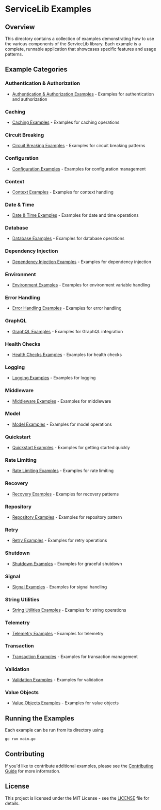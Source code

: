 # ServiceLib Examples

## Overview

This directory contains a collection of examples demonstrating how to use the various components of the ServiceLib library. Each example is a complete, runnable application that showcases specific features and usage patterns.

## Example Categories

### Authentication & Authorization
- [Authentication & Authorization Examples](./auth/README.md) - Examples for authentication and authorization

### Caching
- [Caching Examples](./cache/README.md) - Examples for caching operations

### Circuit Breaking
- [Circuit Breaking Examples](./circuit/README.md) - Examples for circuit breaking patterns

### Configuration
- [Configuration Examples](./config/README.md) - Examples for configuration management

### Context
- [Context Examples](./context/README.md) - Examples for context handling

### Date & Time
- [Date & Time Examples](./date/README.md) - Examples for date and time operations

### Database
- [Database Examples](./db/README.md) - Examples for database operations

### Dependency Injection
- [Dependency Injection Examples](./di/README.md) - Examples for dependency injection

### Environment
- [Environment Examples](./env/README.md) - Examples for environment variable handling

### Error Handling
- [Error Handling Examples](./errors/README.md) - Examples for error handling

### GraphQL
- [GraphQL Examples](./graphql/README.md) - Examples for GraphQL integration

### Health Checks
- [Health Checks Examples](./health/README.md) - Examples for health checks

### Logging
- [Logging Examples](./logging/README.md) - Examples for logging

### Middleware
- [Middleware Examples](./middleware/README.md) - Examples for middleware

### Model
- [Model Examples](./model/README.md) - Examples for model operations

### Quickstart
- [Quickstart Examples](./quickstart/README.md) - Examples for getting started quickly

### Rate Limiting
- [Rate Limiting Examples](./rate/README.md) - Examples for rate limiting

### Recovery
- [Recovery Examples](./recovery/README.md) - Examples for recovery patterns

### Repository
- [Repository Examples](./repository/README.md) - Examples for repository pattern

### Retry
- [Retry Examples](./retry/README.md) - Examples for retry operations

### Shutdown
- [Shutdown Examples](./shutdown/README.md) - Examples for graceful shutdown

### Signal
- [Signal Examples](./signal/README.md) - Examples for signal handling

### String Utilities
- [String Utilities Examples](./stringutil/README.md) - Examples for string operations

### Telemetry
- [Telemetry Examples](./telemetry/README.md) - Examples for telemetry

### Transaction
- [Transaction Examples](./transaction/README.md) - Examples for transaction management

### Validation
- [Validation Examples](./validation/README.md) - Examples for validation

### Value Objects
- [Value Objects Examples](./valueobject/README.md) - Examples for value objects

## Running the Examples

Each example can be run from its directory using:

```bash
go run main.go
```

## Contributing

If you'd like to contribute additional examples, please see the [Contributing Guide](../CONTRIBUTING.md) for more information.

## License

This project is licensed under the MIT License - see the [LICENSE](../LICENSE) file for details.
